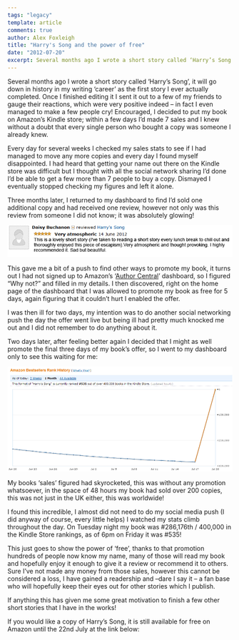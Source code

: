 ```yaml
---
tags: "legacy"
template: article 
comments: true 
author: Alex Foxleigh
title: "Harry's Song and the power of free"
date: "2012-07-20"
excerpt: Several months ago I wrote a short story called ‘Harry’s Song’, it will go down in history in my writing ‘career’ as the first story I ever actually completed. I put it on Amazon for free and it just exploded.
---
```


Several months ago I wrote a short story called ‘Harry’s Song’, it will go down in history in my writing ‘career’ as the first story I ever actually completed. Once I finished editing it I sent it out to a few of my friends to gauge their reactions, which were very positive indeed – in fact I even managed to make a few people cry! Encouraged, I decided to put my book on Amazon’s Kindle store; within a few days I’d made 7 sales and I knew without a doubt that every single person who bought a copy was someone I already knew.

<!-- end -->

Every day for several weeks I checked my sales stats to see if I had managed to move any more copies and every day I found myself disappointed. I had heard that getting your name out there on the Kindle store was difficult but I thought with all the social network sharing I’d done I’d be able to get a few more than 7 people to buy a copy. Dismayed I eventually stopped checking my figures and left it alone.

Three months later, I returned to my dashboard to find I’d sold one additional copy and had received one review, however not only was this review from someone I did not know; it was absolutely glowing!

![A very favourable amazon review of my story](images/review.png)

This gave me a bit of a push to find other ways to promote my book, it turns out I had not signed up to Amazon’s ‘[Author Central](https://authorcentral.amazon.co.uk/gp/home)’ dashboard, so I figured “Why not?” and filled in my details. I then discovered, right on the home page of the dashboard that I was allowed to promote my book as free for 5 days, again figuring that it couldn’t hurt I enabled the offer.

I was then ill for two days, my intention was to do another social networking push the day the offer went live but being ill had pretty much knocked me out and I did not remember to do anything about it.

Two days later, after feeling better again I decided that I might as well promote the final three days of my book’s offer, so I went to my dashboard only to see this waiting for me:

![A graph showing my 'sales' going mental](images/ScreenClip-21.png "Gotta love a graph that makes it look like you're at #1 when you're actually at #535")

My books ‘sales’ figured had skyrocketed, this was without any promotion whatsoever, in the space of 48 hours my book had sold over 200 copies, this was not just in the UK either, this was worldwide!

I found this incredible, I almost did not need to do my social media push (I did anyway of course, every little helps) I watched my stats climb throughout the day. On Tuesday night my book was #286,176th / 400,000 in the Kindle Store rankings, as of 6pm on Friday it was #535!

This just goes to show the power of ‘free’, thanks to that promotion hundreds of people now know my name, many of those will read my book and hopefully enjoy it enough to give it a review or recommend it to others. Sure I’ve not made any money from those sales, however this cannot be considered a loss, I have gained a readership and –dare I say it – a fan base who will hopefully keep their eyes out for other stories which I publish.

If anything this has given me some great motivation to finish a few other short stories that I have in the works!

If you would like a copy of Harry’s Song, it is still available for free on Amazon until the 22nd July at the link below:

